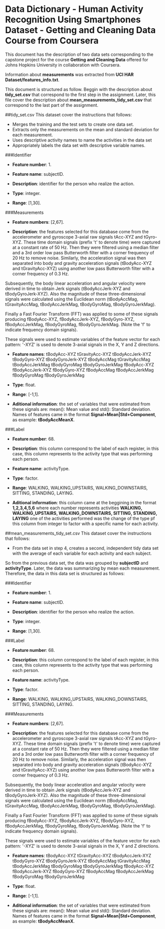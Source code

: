 # Data Dictionary - Human Activity Recognition Using Smartphones Dataset - Getting and Cleaning Data Course from Coursera
This document has the description of two data sets corresponding to the capstone project for the course **Getting and Cleaning Data** offered for Johns Hopkins University in collaboration with Coursera.

Information about **measurements** was extracted from **UCI HAR Dataset/features_info.txt**.

This document is structured as follow. Beggin with the description about **tidy_set.csv** that correspond to the first step in the assignment. Later, this file cover the description about **mean_measurements_tidy_set.csv** that correspond to the last part of the assignment.

##tidy_set.csv
This dataset cover the instructions that follows:

+ Merges the training and the test sets to create one data set.
+ Extracts only the measurements on the mean and standard deviation for each measurement.
+ Uses descriptive activity names to name the activities in the data set
+ Appropriately labels the data set with descriptive variable names. 

###Identifier

* **Feature number**: 1.

* **Feature name**: subjectID.

* **Description**: identifier for the person who realize the action.

* **Type**: integer.

* **Range**: [1,30].

###Measurements

* **Feature numbers**: [2,67].

* **Description**: the features selected for this database come from the accelerometer and gyroscope 3-axial raw signals tAcc-XYZ and tGyro-XYZ. These time domain signals (prefix 't' to denote time) were captured at a constant rate of 50 Hz. Then they were filtered using a median filter and a 3rd order low pass Butterworth filter with a corner frequency of 20 Hz to remove noise. Similarly, the acceleration signal was then separated into body and gravity acceleration signals (tBodyAcc-XYZ and tGravityAcc-XYZ) using another low pass Butterworth filter with a corner frequency of 0.3 Hz. 

Subsequently, the body linear acceleration and angular velocity were derived in time to obtain Jerk signals (tBodyAccJerk-XYZ and tBodyGyroJerk-XYZ). Also the magnitude of these three-dimensional signals were calculated using the Euclidean norm (tBodyAccMag, tGravityAccMag, tBodyAccJerkMag, tBodyGyroMag, tBodyGyroJerkMag). 

Finally a Fast Fourier Transform (FFT) was applied to some of these signals producing fBodyAcc-XYZ, fBodyAccJerk-XYZ, fBodyGyro-XYZ, fBodyAccJerkMag, fBodyGyroMag, fBodyGyroJerkMag. (Note the 'f' to indicate frequency domain signals). 

These signals were used to estimate variables of the feature vector for each pattern: 
'-XYZ' is used to denote 3-axial signals in the X, Y and Z directions.

* **Feature names**:
tBodyAcc-XYZ
tGravityAcc-XYZ
tBodyAccJerk-XYZ
tBodyGyro-XYZ
tBodyGyroJerk-XYZ
tBodyAccMag
tGravityAccMag
tBodyAccJerkMag
tBodyGyroMag
tBodyGyroJerkMag
fBodyAcc-XYZ
fBodyAccJerk-XYZ
fBodyGyro-XYZ
fBodyAccMag
fBodyAccJerkMag
fBodyGyroMag
fBodyGyroJerkMag

* **Type**: float.

* **Range**: [-1,1].

* **Aditional information**: the set of variables that were estimated from these signals are: mean(): Mean value and std(): Standard deviation. Names of features came in the format **Signal+Mean|Std+Component**, as example: **tBodyAccMeanX**.

###Label

* **Feature number**: 68.

* **Description**: this column correspond to the label of each register, in this case, this column represents to the activity type that was performing each person.

* **Feature name**: activityType.

* **Type**: factor.

* **Range**: WALKING, WALKING_UPSTAIRS, WALKING_DOWNSTAIRS, SITTING, STANDING, LAYING.

* **Aditional information**: this column came at the beggining in the format **1,2,3,4,5,6** where each number represents activities **WALKING, WALKING_UPSTAIRS, WALKING_DOWNSTAIRS, SITTING, STANDING, LAYING** one of the activities performed was the change of the type pf this column from integer to factor with a specific name for each activity.


##mean_measurements_tidy_set.csv
This dataset cover the instructions that follows:

+ From the data set in step 4, creates a second, independent tidy data set with the average of each variable for each activity and each subject.

So from the previous data set, the data was grouped by **subjectID** and **activityType**. Later, the data was summarizing by mean each measurement. Therefore, the data in this data set is structured as follows:


###Identifier

* **Feature number**: 1.

* **Feature name**: subjectID.

* **Description**: identifier for the person who realize the action.

* **Type**: integer.

* **Range**: [1,30].

###Label

* **Feature number**: 68.

* **Description**: this column correspond to the label of each register, in this case, this column represents to the activity type that was performing each person.

* **Feature name**: activityType.

* **Type**: factor.

* **Range**: WALKING, WALKING_UPSTAIRS, WALKING_DOWNSTAIRS, SITTING, STANDING, LAYING.

###Measurements

* **Feature numbers**: [2,67].

* **Description**: the features selected for this database come from the accelerometer and gyroscope 3-axial raw signals tAcc-XYZ and tGyro-XYZ. These time domain signals (prefix 't' to denote time) were captured at a constant rate of 50 Hz. Then they were filtered using a median filter and a 3rd order low pass Butterworth filter with a corner frequency of 20 Hz to remove noise. Similarly, the acceleration signal was then separated into body and gravity acceleration signals (tBodyAcc-XYZ and tGravityAcc-XYZ) using another low pass Butterworth filter with a corner frequency of 0.3 Hz. 

Subsequently, the body linear acceleration and angular velocity were derived in time to obtain Jerk signals (tBodyAccJerk-XYZ and tBodyGyroJerk-XYZ). Also the magnitude of these three-dimensional signals were calculated using the Euclidean norm (tBodyAccMag, tGravityAccMag, tBodyAccJerkMag, tBodyGyroMag, tBodyGyroJerkMag). 

Finally a Fast Fourier Transform (FFT) was applied to some of these signals producing fBodyAcc-XYZ, fBodyAccJerk-XYZ, fBodyGyro-XYZ, fBodyAccJerkMag, fBodyGyroMag, fBodyGyroJerkMag. (Note the 'f' to indicate frequency domain signals). 

These signals were used to estimate variables of the feature vector for each pattern: 
'-XYZ' is used to denote 3-axial signals in the X, Y and Z directions.

* **Feature names**:
tBodyAcc-XYZ
tGravityAcc-XYZ
tBodyAccJerk-XYZ
tBodyGyro-XYZ
tBodyGyroJerk-XYZ
tBodyAccMag
tGravityAccMag
tBodyAccJerkMag
tBodyGyroMag
tBodyGyroJerkMag
fBodyAcc-XYZ
fBodyAccJerk-XYZ
fBodyGyro-XYZ
fBodyAccMag
fBodyAccJerkMag
fBodyGyroMag
fBodyGyroJerkMag

* **Type**: float.

* **Range**: [-1,1].

* **Aditional information**: the set of variables that were estimated from these signals are: mean(): Mean value and std(): Standard deviation. Names of features came in the format **Signal+Mean|Std+Component**, as example: **tBodyAccMeanX**.

